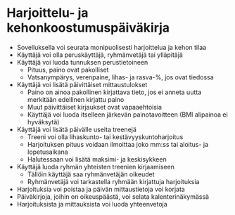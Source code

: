# Harjoittelu- ja kehonkoostumuspäiväkirja

* Sovelluksella voi seurata monipuolisesti harjoittelua ja kehon tilaa 
* Käyttäjä voi olla peruskäyttäjä, ryhmänvetäjä tai ylläpitäjä
* Käyttäjä voi luoda tunnuksen perustietoineen
  * Pituus, paino ovat pakolliset
  * Vatsanympärys, verenpaine, lihas- ja rasva-%, jos ovat tiedossa
* Käyttäjä voi lisätä päivittäiset mittaustulokset
  * Paino on ainoa pakollinen kirjattava tieto, jos ei anneta uutta merkitään edellinen kirjattu paino
  * Muut päivittäiset kirjaukset ovat vapaaehtoisia
  * Käyttäjä voi luoda itselleen järkevän painotavoitteen (BMI alipainoa ei hyväksytä)
* Käyttäjä voi lisätä päivälle useita treenejä
  * Treeni voi olla lihaskunto- tai kestävyyskuntoharjoitus
  * Harjoituksen pituus voidaan ilmoittaa joko mm:ss tai aloitus- ja lopetusaikana
  * Halutessaan voi lisätä maksimi- ja keskisykkeen
* Käyttäjä luoda ryhmän yhteisten treenien kirjaamiseen
  * Tällöin käyttäjä saa ryhmänvetäjän oikeudet
  * Ryhmänvetäjä voi tarkastella ryhmään kirjattuja harjoituksia
* Harjoituksia voi poistaa ja päivän mittaustietoja voi korjata
* Päiväkirjoja, joihin on oikeuspäästä, voi selata kalenterinäkymässä
* Harjoituksista ja mittauksista voi luoda yhteenvetoja
